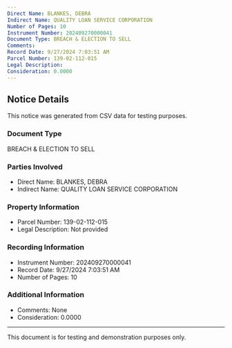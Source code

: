 ```yaml
---
Direct Name: BLANKES, DEBRA
Indirect Name: QUALITY LOAN SERVICE CORPORATION
Number of Pages: 10
Instrument Number: 202409270000041
Document Type: BREACH & ELECTION TO SELL
Comments: 
Record Date: 9/27/2024 7:03:51 AM
Parcel Number: 139-02-112-015
Legal Description: 
Consideration: 0.0000
---
```


## Notice Details

This notice was generated from CSV data for testing purposes.

### Document Type
BREACH & ELECTION TO SELL

### Parties Involved
- Direct Name: BLANKES, DEBRA
- Indirect Name: QUALITY LOAN SERVICE CORPORATION

### Property Information
- Parcel Number: 139-02-112-015
- Legal Description: Not provided

### Recording Information
- Instrument Number: 202409270000041
- Record Date: 9/27/2024 7:03:51 AM
- Number of Pages: 10

### Additional Information
- Comments: None
- Consideration: 0.0000

---

This document is for testing and demonstration purposes only.
